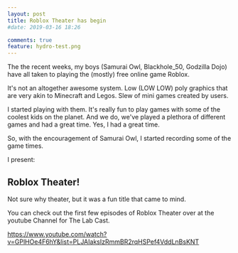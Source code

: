```yaml
---
layout: post
title: Roblox Theater has begin
#date: 2019-03-16 18:26

comments: true
feature: hydro-test.png
---
```


The the recent weeks, my boys (Samurai Owl, Blackhole_50, Godzilla Dojo) have all taken to playing the (mostly) free online game Roblox.

It's not an altogether awesome system. Low (LOW LOW) poly graphics that are very akin to Minecraft and Legos. Slew of mini games created by users. 

I started playing with them. It's really fun to play games with some of the coolest kids on the planet. And we do, we've played a plethora of different games and had a great time. Yes, I had a great time.

So, with the encouragement of Samurai Owl, I started recording some of the game times. 

I present:

## Roblox Theater!

Not sure why theater, but it was a fun title that came to mind.

You can check out the first few episodes of Roblox Theater over at the youtube Channel for The Lab Cast.

https://www.youtube.com/watch?v=GPlHOe4F6hY&list=PLJAIaksIzRmmBR2rqHSPef4VddLnBsKNT
